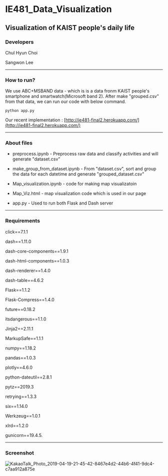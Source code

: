 # IE481_Data_Visualization

Visualization of KAIST people's daily life
---

### Developers

Chul Hyun Choi

Sangwon Lee

---

### How to run?

We use ABC+MSBAND data - which is is a data fronm KAIST people's smartphone and smartwatch(Microsoft band 2). After make "grouped.csv" from that data, we can run our code with below command.

```
python app.py
```

Our recent implementation : [http://ie481-final2.herokuapp.com/](http://ie481-final2.herokuapp.com/)

---

### About files

* preprocess.ipynb - Preprocess raw data and classify activities and will generate "dataset.csv"

* make_group_from_dataset.ipynb - From "dataset.csv", sort and group the data for each datetime and generate "grouped_dataset.csv"

* Map_visualization.ipynb - code for making map visualizatoin

* Map_Viz.html - map visualization code which is used in our page

* app.py - Used to run both Flask and Dash server

---

### Requirements

click==7.1.1

dash==1.11.0

dash-core-components==1.9.1

dash-html-components==1.0.3

dash-renderer==1.4.0

dash-table==4.6.2

Flask==1.1.2

Flask-Compress==1.4.0

future==0.18.2

itsdangerous==1.1.0

Jinja2==2.11.1

MarkupSafe==1.1.1

numpy==1.18.2

pandas==1.0.3

plotly==4.6.0

python-dateutil==2.8.1

pytz==2019.3

retrying==1.3.3

six==1.14.0

Werkzeug==1.0.1

xlrd==1.2.0

gunicorn==19.4.5.

---

### Screenshot

![KakaoTalk_Photo_2019-04-19-21-45-42-8467e4d2-44b6-4f41-9dc4-c7aa912a875e](https://user-images.githubusercontent.com/43431790/56454328-d6631d80-6389-11e9-86b4-9ca2def67e7a.jpeg)
